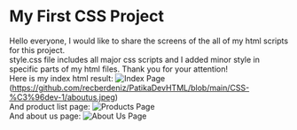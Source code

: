 # <strong>My First CSS Project</strong>

Hello everyone, I would like to share the screens of the all of my html scripts for this project.<br>
style.css file includes all major css scripts and I added minor style in specific parts of my html files. Thank you for your attention!
<br>
Here is my index html result:
![Index Page](/index.jpeg "Index")(https://github.com/recberdeniz/PatikaDevHTML/blob/main/CSS-%C3%96dev-1/aboutus.jpeg)
<br>
And product list page:
![Products Page](/products.jpeg "Products")
<br>
And about us page:
![About Us Page](/aboutus.jpeg "About Us")
